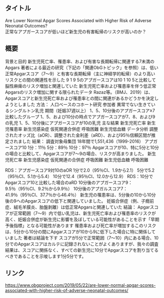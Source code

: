 ## タイトル
Are Lower Normal Apgar Scores Associated with Higher Risk of Adverse Neonatal Outcomes?  
正常なアプガースコアが低いほど新生児の有害転帰のリスクが高いのか？

## 概要
背景と目的
新生児死亡率、罹患率、および有害な長期転帰に関連する7未満のApgars
著者による最近の研究（下記の「関連ObGトピック」を参照）は、低い正常Apgarスコア（7〜9）と有害な長期転帰（主に神経学的転帰）のより高いリスクとの間の関連性を示した
9 1 9 5のアプガースコアは10 1 10 5と比較して脳性麻痺のリスク増加と関連していた 
新生児死亡率および罹患率を伴う低正常Apgarsのリスク増加に関する限られたデータ
Razaz等。（BMJ、2019）は、Apgarスコアと新生児死亡率および罹患率との間に関連があるかどうかを決定しようとしました
方法：
人口ベースのコホート研究
参加者
異常でない生きているシングルトン乳児
期間（妊娠37週以上）
1、5、10分後のアプガースコア≥7
比較したグループ
1、5、および10分の時点でアプガースコアが7、8、および9の乳児
1、5、10分後にアプガースコアが10の乳児
主な結果
新生児死亡率
新生児罹患率
新生児感染症
仮死関連合併症
呼吸困難
新生児低血糖
データ分析
調整されたオッズ比（aOR）、調整された金利差（aRD）、および95％信頼区間が推定されました
結果：
調査対象母集団
18年間で1,551,436（1999-2016）
アプガースコア10
1分：11％
5分：89％
10分：97％
Apgarスコアが10、特に5分と10分の場合と比較して、Apgarスコアが7〜9の場合、リスクが高まりました。
新生児死亡率 新生児感染症 仮死関連の合併症 呼吸困難 新生児低血糖
呼吸困難

RDS：アプガースコア9対10のaOR
1分で2.0（95％CI、1.9から2.1）
5分で5.2（95％CI、5.1から5.4）
10分で12.4（95％CI、12.0から12.9）
RDS：10分でApgarスコア10と比較した場合のaRD
10分後のアプガースコア9：9.5％（95％CI、9.2％から9.9％）
10分後のアプガルスコア7：41.9％（95％CI、37.7％から46.4％）
新生児の罹患率は、5分後の10から10分後の9へのApgarスコアの低下と関連していました。
妊娠合併症（例、子癇前症、絨毛羊膜炎、胎盤剥離）は低正常Apgarsと関連していた
結論：
Apgarスコアが正常範囲（7〜9）内で低い乳児は、新生児死亡率および罹患率のリスクが高く、妊娠合併症が新生児に影響を及ぼしている可能性があることを示す「早期予後指標」となる可能性があります
罹患率および死亡率が増加するこのリスクは、5分から10分の間にApgarスコアが10から9に低下した場合に特に関係していました
著者は結論を下す
スコアが5分で正常範囲（7〜10）内にある場合、10分でのApgarスコアはカルテに記録されないことがよくありますが、我々の調査結果は、スコアに関係なく、すべての新生児に10分でApgarスコアを割り当てるべきであることを示唆します1分5分です。

## リンク
https://www.obgproject.com/2019/05/22/are-lower-normal-apgar-scores-associated-with-higher-risk-of-adverse-neonatal-outcomes/
